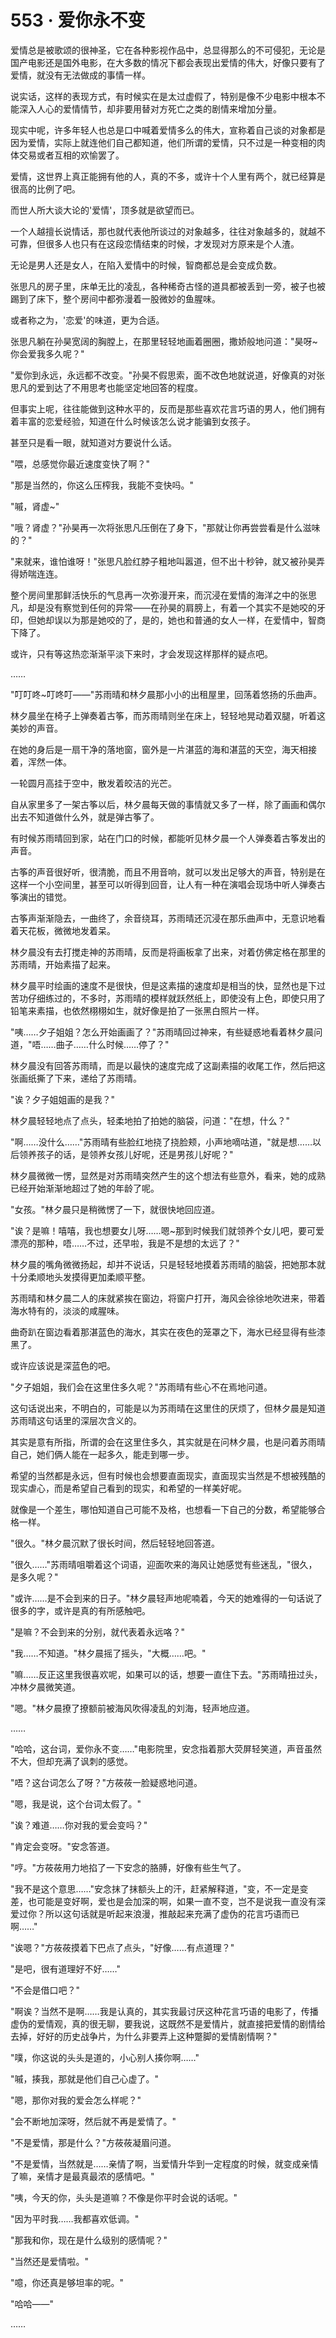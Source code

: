 <link rel="stylesheet" href="../styles/text.css" />
<h1>553 · 爱你永不变</h1>

爱情总是被歌颂的很神圣，它在各种影视作品中，总显得那么的不可侵犯，无论是国产电影还是国外电影，在大多数的情况下都会表现出爱情的伟大，好像只要有了爱情，就没有无法做成的事情一样。

说实话，这样的表现方式，有时候实在是太过虚假了，特别是像不少电影中根本不能深入人心的爱情情节，却非要用替对方死亡之类的剧情来增加分量。

现实中呢，许多年轻人也总是口中喊着爱情多么的伟大，宣称着自己谈的对象都是因为爱情，实际上就连他们自己都知道，他们所谓的爱情，只不过是一种变相的肉体交易或者互相的欢愉罢了。

爱情，这世界上真正能拥有他的人，真的不多，或许十个人里有两个，就已经算是很高的比例了吧。

而世人所大谈大论的'爱情'，顶多就是欲望而已。

一个人越擅长说情话，那也就代表他所谈过的对象越多，往往对象越多的，就越不可靠，但很多人也只有在这段恋情结束的时候，才发现对方原来是个人渣。

无论是男人还是女人，在陷入爱情中的时候，智商都总是会变成负数。

张思凡的房子里，床单无比的凌乱，各种稀奇古怪的道具都被丢到一旁，被子也被踢到了床下，整个房间中都弥漫着一股微妙的鱼腥味。

或者称之为，'恋爱'的味道，更为合适。

张思凡躺在孙昊宽阔的胸膛上，在那里轻轻地画着圈圈，撒娇般地问道："昊呀\~你会爱我多久呢？"

"爱你到永远，永远都不改变。"孙昊不假思索，面不改色地就说道，好像真的对张思凡的爱到达了不用思考也能坚定地回答的程度。

但事实上呢，往往能做到这种水平的，反而是那些喜欢花言巧语的男人，他们拥有着丰富的恋爱经验，知道在什么时候该怎么说才能骗到女孩子。

甚至只是看一眼，就知道对方要说什么话。

"喂，总感觉你最近速度变快了啊？"

"那是当然的，你这么压榨我，我能不变快吗。"

"嘁，肾虚\~"

"哦？肾虚？"孙昊再一次将张思凡压倒在了身下，"那就让你再尝尝看是什么滋味的？"

"来就来，谁怕谁呀！"张思凡脸红脖子粗地叫嚣道，但不出十秒钟，就又被孙昊弄得娇喘连连。

整个房间里那鲜活快乐的气息再一次弥漫开来，而沉浸在爱情的海洋之中的张思凡，却是没有察觉到任何的异常——在孙昊的肩膀上，有着一个其实不是她咬的牙印，但她却误以为那是她咬的了，是的，她也和普通的女人一样，在爱情中，智商下降了。

或许，只有等这热恋渐渐平淡下来时，才会发现这样那样的疑点吧。

……

"叮叮咚\~叮咚叮——"苏雨晴和林夕晨那小小的出租屋里，回荡着悠扬的乐曲声。

林夕晨坐在椅子上弹奏着古筝，而苏雨晴则坐在床上，轻轻地晃动着双腿，听着这美妙的声音。

在她的身后是一扇干净的落地窗，窗外是一片湛蓝的海和湛蓝的天空，海天相接着，浑然一体。

一轮圆月高挂于空中，散发着皎洁的光芒。

自从家里多了一架古筝以后，林夕晨每天做的事情就又多了一样，除了画画和偶尔出去不知道做什么外，就是弹古筝了。

有时候苏雨晴回到家，站在门口的时候，都能听见林夕晨一个人弹奏着古筝发出的声音。

古筝的声音很好听，很清脆，而且不用音响，就可以发出足够大的声音，特别是在这样一个小空间里，甚至可以听得到回音，让人有一种在演唱会现场中听人弹奏古筝演出的错觉。

古筝声渐渐隐去，一曲终了，余音绕耳，苏雨晴还沉浸在那乐曲声中，无意识地看着天花板，微微地发着呆。

林夕晨没有去打搅走神的苏雨晴，反而是将画板拿了出来，对着仿佛定格在那里的苏雨晴，开始素描了起来。

林夕晨平时绘画的速度不是很快，但是这素描的速度却是相当的快，显然也是下过苦功仔细练过的，不多时，苏雨晴的模样就跃然纸上，即使没有上色，即使只用了铅笔来素描，也依然栩栩如生，就好像是拍了一张黑白照片一样。

"咦……夕子姐姐？怎么开始画画了？"苏雨晴回过神来，有些疑惑地看着林夕晨问道，"唔……曲子……什么时候……停了？"

林夕晨没有回答苏雨晴，而是以最快的速度完成了这副素描的收尾工作，然后把这张画纸撕了下来，递给了苏雨晴。

"诶？夕子姐姐画的是我？"

林夕晨轻轻地点了点头，轻柔地拍了拍她的脑袋，问道："在想，什么？"

"啊……没什么……"苏雨晴有些脸红地挠了挠脸颊，小声地嘀咕道，"就是想……以后领养孩子的话，是领养女孩儿好呢，还是男孩儿好呢？"

林夕晨微微一愣，显然是对苏雨晴突然产生的这个想法有些意外，看来，她的成熟已经开始渐渐地超过了她的年龄了呢。

"女孩。"林夕晨只是稍微愣了一下，就很快地回应道。

"诶？是嘛！嘻嘻，我也想要女儿呀……嗯\~那到时候我们就领养个女儿吧，要可爱漂亮的那种，唔……不过，还早啦，我是不是想的太远了？"

林夕晨的嘴角微微扬起，却并不说话，只是轻轻地摸着苏雨晴的脑袋，把她那本就十分柔顺地头发摸得更加柔顺平整。

苏雨晴和林夕晨二人的床就紧挨在窗边，将窗户打开，海风会徐徐地吹进来，带着海水特有的，淡淡的咸腥味。

曲奇趴在窗边看着那湛蓝色的海水，其实在夜色的笼罩之下，海水已经显得有些漆黑了。

或许应该说是深蓝色的吧。

"夕子姐姐，我们会在这里住多久呢？"苏雨晴有些心不在焉地问道。

这句话说出来，不明白的，可能是以为苏雨晴在这里住的厌烦了，但林夕晨是知道苏雨晴这句话里的深层次含义的。

其实是意有所指，所谓的会在这里住多久，其实就是在问林夕晨，也是问着苏雨晴自己，她们俩人能在一起多久，能走到哪一步。

希望的当然都是永远，但有时候也会想要直面现实，直面现实当然是不想被残酷的现实虐心，而是希望自己看到的现实，和希望的一样美好呢。

就像是一个差生，哪怕知道自己可能不及格，也想看一下自己的分数，希望能够合格一样。

"很久。"林夕晨沉默了很长时间，然后轻轻地回答道。

"很久……"苏雨晴咀嚼着这个词语，迎面吹来的海风让她感觉有些迷乱，"很久，是多久呢？"

"或许……是不会到来的日子。"林夕晨轻声地呢喃着，今天的她难得的一句话说了很多的字，或许是真的有所感触吧。

"是嘛？不会到来的分别，就代表着永远咯？"

"我……不知道。"林夕晨摇了摇头，"大概……吧。"

"嘛……反正这里我很喜欢呢，如果可以的话，想要一直住下去。"苏雨晴扭过头，冲林夕晨微笑道。

"嗯。"林夕晨撩了撩额前被海风吹得凌乱的刘海，轻声地应道。

……

"哈哈，这台词，爱你永不变……"电影院里，安念指着那大荧屏轻笑道，声音虽然不大，但却充满了讽刺的感觉。

"唔？这台词怎么了呀？"方莜莜一脸疑惑地问道。

"嗯，我是说，这个台词太假了。"

"诶？难道……你对我的爱会变吗？"

"肯定会变呀。"安念答道。

"哼。"方莜莜用力地掐了一下安念的胳膊，好像有些生气了。

"我不是这个意思……"安念抹了抹额头上的汗，赶紧解释道，"变，不一定是变差，也可能是变好啊，爱也是会加深的啊，如果一直不变，岂不是说我一直没有深爱过你？所以这句话就是听起来浪漫，推敲起来充满了虚伪的花言巧语而已啊……"

"诶嗯？"方莜莜摸着下巴点了点头，"好像……有点道理？"

"是吧，很有道理好不好……"

"不会是借口吧？"

"啊诶？当然不是啊……我是认真的，其实我最讨厌这种花言巧语的电影了，传播虚伪的爱情观，真的很无聊，要我说，这既然不是爱情片，就直接把爱情的剧情给去掉，好好的历史战争片，为什么非要弄上这种蹩脚的爱情剧情啊？"

"噗，你这说的头头是道的，小心别人揍你啊……"

"嘁，揍我，那就是他们自己心虚了。"

"嗯，那你对我的爱会怎么样呢？"

"会不断地加深呀，然后就不再是爱情了。"

"不是爱情，那是什么？"方莜莜凝眉问道。

"不是爱情，当然就是……亲情了啊，当爱情升华到一定程度的时候，就变成亲情了嘛，亲情才是最真最浓的感情吧。"

"咦，今天的你，头头是道嘛？不像是你平时会说的话呢。"

"因为平时我……我都喜欢低调。"

"那我和你，现在是什么级别的感情呢？"

"当然还是爱情啦。"

"噫，你还真是够坦率的呢。"

"哈哈——"

……
